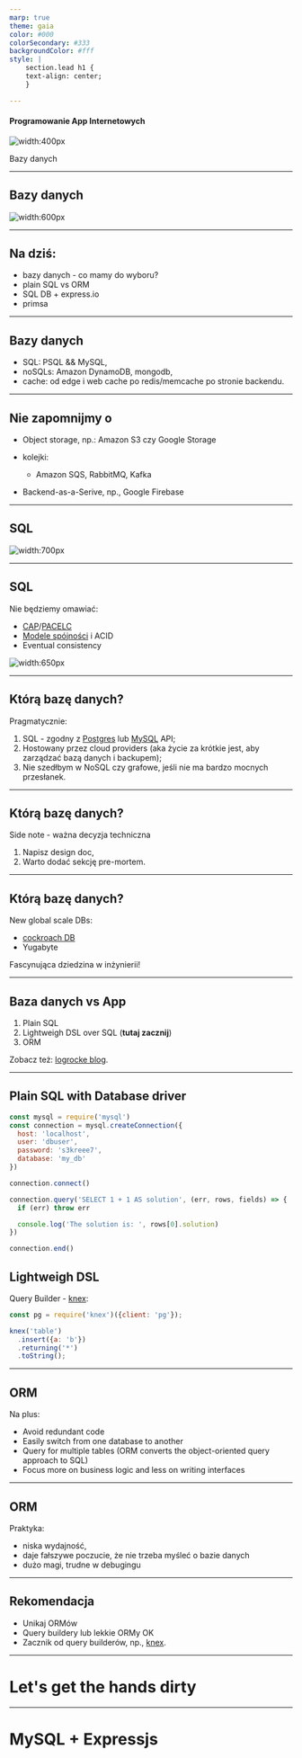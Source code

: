 ```yaml
---
marp: true
theme: gaia
color: #000
colorSecondary: #333
backgroundColor: #fff
style: |
    section.lead h1 {
    text-align: center;
    }

---
```

<!-- _class: lead -->
#### Programowanie App Internetowych

![width:400px](img/analogia_frigate_pallada.jpg)

Bazy danych

---
<!-- _class: lead -->
## Bazy danych

![width:600px](img/overview_s4.svg)


---
<!-- _class: lead -->
## Na dziś:

- bazy danych - co mamy do wyboru?
- plain SQL vs ORM
- SQL DB + express.io
- primsa

---
<!-- _class: lead -->
## Bazy danych

- SQL: PSQL && MySQL,
- noSQLs: Amazon DynamoDB, mongodb,
- cache: od edge i web cache po redis/memcache po stronie backendu.

---
<!-- _class: lead -->
## Nie zapomnijmy o

- Object storage, np.: Amazon S3 czy Google Storage
- kolejki:

  - Amazon SQS, RabbitMQ, Kafka

- Backend-as-a-Serive, np., Google Firebase

---
<!-- _class: lead -->
## SQL

![width:700px](img/Blog_Babelfish-750x422-c-default.png)

---
<!-- _class: lead -->
## SQL

Nie będziemy omawiać:
- [CAP](https://en.wikipedia.org/wiki/CAP_theorem)/[PACELC](https://en.wikipedia.org/wiki/PACELC_theorem)
- [Modele spójności](https://aphyr.com/posts/313-strong-consistency-models) i ACID
- Eventual consistency

![width:650px](https://aphyr.com/data/posts/313/uniprocessor-history.jpg)

---
<!-- _class: lead -->
## Którą bazę danych?

Pragmatycznie:

1. SQL - zgodny z [Postgres](https://www.postgresql.org/) lub [MySQL](https://www.mysql.com/) API;
2. Hostowany przez cloud providers (aka życie za krótkie jest, aby zarządzać bazą danych i backupem);
3. Nie szedłbym w NoSQL czy grafowe, jeśli nie ma bardzo mocnych przesłanek.

---
<!-- _class: lead -->
## Którą bazę danych?

Side note - ważna decyzja techniczna

1. Napisz design doc,
2. Warto dodać sekcję pre-mortem.

---
<!-- _class: lead -->
## Którą bazę danych?

New global scale DBs:

- [cockroach DB](https://www.cockroachlabs.com/)
- Yugabyte

Fascynująca dziedzina w inżynierii!


---
<!-- _class: lead -->
## Baza danych vs App

1. Plain SQL
2. Lightweigh DSL over SQL (**tutaj zacznij**)
3. ORM


Zobacz też: [logrocke blog](https://blog.logrocket.com/node-js-orms-why-shouldnt-use/).


---
<!-- _class: lead -->
## Plain SQL with Database driver

```js
const mysql = require('mysql')
const connection = mysql.createConnection({
  host: 'localhost',
  user: 'dbuser',
  password: 's3kreee7',
  database: 'my_db'
})

connection.connect()

connection.query('SELECT 1 + 1 AS solution', (err, rows, fields) => {
  if (err) throw err

  console.log('The solution is: ', rows[0].solution)
})

connection.end()
```

## Lightweigh DSL

Query Builder - [knex](https://github.com/knex/knex):

```js
const pg = require('knex')({client: 'pg'});

knex('table')
  .insert({a: 'b'})
  .returning('*')
  .toString();
```

---
<!-- _class: lead -->
## ORM

Na plus:

- Avoid redundant code
- Easily switch from one database to another
- Query for multiple tables (ORM converts the object-oriented query approach to SQL)
- Focus more on business logic and less on writing interfaces

---
<!-- _class: lead -->
## ORM

Praktyka:

- niska wydajność,
- daje fałszywe poczucie, że nie trzeba myśleć o bazie danych
- dużo magi, trudne w debugingu

---
<!-- _class: lead -->
## Rekomendacja

- Unikaj ORMów
- Query buildery lub lekkie ORMy OK
- Zacznik od query builderów, np., [knex](https://github.com/knex/knex).

---
<!-- _class: lead -->
# Let's get the hands dirty

---
<!-- _class: lead -->
# MySQL + Expressjs
